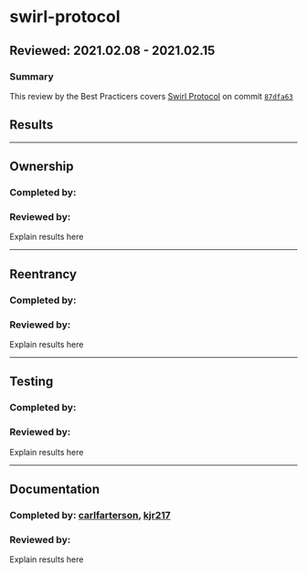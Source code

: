 # swirl-protocol
## Reviewed: 2021.02.08 - 2021.02.15

### Summary
This review by the Best Practicers covers [Swirl Protocol](https://github.com/tonic-finance/swirl-protocol) on commit [`87dfa63`](https://github.com/tonic-finance/swirl-protocol/tree/87dfa63222fffe245ac66258c7afb9a9084e7e1c)


## Results

---
## Ownership
### Completed by:
### Reviewed by:
Explain results here

---
## Reentrancy
### Completed by:
### Reviewed by:
Explain results here

---
## Testing
### Completed by:
### Reviewed by:
Explain results here

---
## Documentation
### Completed by: [carlfarterson](https://github.com/carlfarterson), [kjr217](https://github.com/kjr217)
### Reviewed by:
Explain results here
